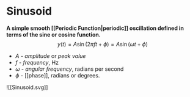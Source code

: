 # Sinusoid
**A simple smooth [[Periodic Function|periodic]] oscillation defined in terms of the sine or cosine function.**
$$y(t)=A\sin(2\pi ft+\phi)=A\sin(\omega t+\phi)$$
- $A$ - *amplitude* or *peak value*
- $f$ - *frequency*, $\text{Hz}$
- $\omega$ - *angular frequency*, radians per second
- $\phi$ - [[phase]], radians or degrees.

![[Sinusoid.svg]]